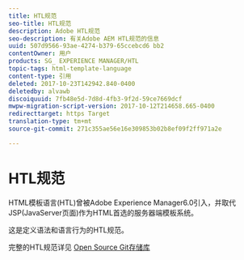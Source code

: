 ```yaml
---
title: HTL规范
seo-title: HTL规范
description: Adobe HTL规范
seo-description: 有关Adobe AEM HTL规范的信息
uuid: 507d9566-93ae-4274-b379-65ccebcd6 bb2
contentOwner: 用户
products: SG_ EXPERIENCE MANAGER/HTL
topic-tags: html-template-language
content-type: 引用
deleted: 2017-10-23T142942.840-0400
deletedby: alvawb
discoiquuid: 7fb48e5d-7d8d-4fb3-9f2d-59ce7669dcf
mwpw-migration-script-version: 2017-10-12T214658.665-0400
redirecttarget: https Target
translation-type: tm+mt
source-git-commit: 271c355ae56e16e309853b02b8ef09f2ff971a2e

---
```



# HTL规范

HTML模板语言(HTL)曾被Adobe Experience Manager6.0引入，并取代JSP(JavaServer页面)作为HTML首选的服务器端模板系统。

这是定义语法和语言行为的HTL规范。

完整的HTL规范详见 [Open Source Git存储库](https://github.com/adobe/htl-spec)
